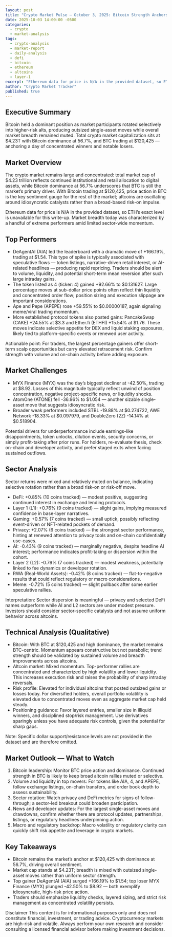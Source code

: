```yaml
---
layout: post
title: "Crypto Market Pulse — October 3, 2025: Bitcoin Strength Anchors a Mixed Altcoin Session"
date: 2025-10-03 14:00:00 -0500
categories:
  - crypto
  - market-analysis
tags:
  - crypto-analysis
  - market-report
  - daily-analysis
  - defi
  - bitcoin
  - ethereum
  - altcoins
  - layer-1
excerpt: "Ethereum data for price is N/A in the provided dataset, so ETH’s exact level is unavailable for this write-up. Market breadth today was characterized by a handf..."
author: "Crypto Market Tracker"
published: true
---
```


## Executive Summary
Bitcoin held a dominant position as market participants rotated selectively into higher-risk alts, producing outsized single-asset moves while overall market breadth remained muted. Total crypto market capitalization sits at $4.23T with Bitcoin dominance at 56.7%, and BTC trading at $120,425 — anchoring a day of concentrated winners and notable losers.

## Market Overview
The crypto market remains large and concentrated: total market cap of $4.23 trillion reflects continued institutional and retail allocation to digital assets, while Bitcoin dominance at 56.7% underscores that BTC is still the market’s primary driver. With Bitcoin trading at $120,425, price action in BTC is the key sentiment gauge for the rest of the market; altcoins are oscillating around idiosyncratic catalysts rather than a broad-based risk-on impulse.

Ethereum data for price is N/A in the provided dataset, so ETH’s exact level is unavailable for this write-up. Market breadth today was characterized by a handful of extreme performers amid limited sector-wide momentum.

## Top Performers
- DeAgentAI (AIA) led the leaderboard with a dramatic move of +166.19%, trading at $1.54. This type of spike is typically associated with speculative flows — token listings, narrative-driven retail interest, or AI-related headlines — producing rapid repricing. Traders should be alert to volume, liquidity, and potential short-term mean reversion after such large intraday gains.
- The token listed as 4 (ticker: 4) gained +92.66% to $0.131627. Large percentage moves at sub-dollar price points often reflect thin liquidity and concentrated order flow; position sizing and execution slippage are important considerations.
- Ape and Pepe (APEPE) rose +59.55% to $0.00000187, again signaling meme/viral trading momentum.
- More established protocol tokens also posted gains: PancakeSwap (CAKE) +24.55% at $3.3 and Ether.fi (ETHFI) +15.54% at $1.76. These moves indicate selective appetite for DEX and liquid staking exposures, likely tied to platform-specific events or renewed user activity.

Actionable point: For traders, the largest percentage gainers offer short-term scalp opportunities but carry elevated retracement risk. Confirm strength with volume and on-chain activity before adding exposure.

## Market Challenges
- MYX Finance (MYX) was the day’s biggest decliner at -42.50%, trading at $8.92. Losses of this magnitude typically reflect unwind of position concentration, negative project-specific news, or liquidity shocks.
- AtomOne (ATONE) fell -36.96% to $1.054 — another sizable single-asset move that suggests idiosyncratic risk.
- Broader weak performers included STBL -19.88% at $0.274722, AWE Network -18.33% at $0.097979, and DoubleZero (2Z) -14.14% at $0.518904.

Potential drivers for underperformance include earnings-like disappointments, token unlocks, dilution events, security concerns, or simply profit-taking after prior runs. For holders, re-evaluate thesis, check on-chain and developer activity, and prefer staged exits when facing sustained outflows.

## Sector Analysis
Sector returns were mixed and relatively muted on balance, indicating selective rotation rather than a broad risk-on or risk-off move.

- DeFi: +0.85% (10 coins tracked) — modest positive, suggesting continued interest in exchange and lending protocols.
- Layer 1 (L1): +0.76% (9 coins tracked) — slight gains, implying measured confidence in base-layer narratives.
- Gaming: +0.57% (7 coins tracked) — small uptick, possibly reflecting event-driven or NFT-related pockets of demand.
- Privacy: +2.07% (6 coins tracked) — the strongest sector performance, hinting at renewed attention to privacy tools and on-chain confidentiality use-cases.
- AI: -0.43% (9 coins tracked) — marginally negative, despite headline AI interest; performance indicates profit-taking or dispersion within the cohort.
- Layer 2 (L2): -0.79% (7 coins tracked) — modest weakness, potentially linked to fee dynamics or developer rotation.
- RWA (Real-World Assets): -0.42% (8 coins tracked) — flat-to-negative results that could reflect regulatory or macro considerations.
- Meme: -0.72% (5 coins tracked) — slight pullback after some earlier speculative rallies.

Interpretation: Sector dispersion is meaningful — privacy and selected DeFi names outperform while AI and L2 sectors are under modest pressure. Investors should consider sector-specific catalysts and not assume uniform behavior across altcoins.

## Technical Analysis (Qualitative)
- Bitcoin: With BTC at $120,425 and high dominance, the market remains BTC-centric. Momentum appears constructive but not parabolic; trend strength should be validated by sustained volume and breadth improvements across altcoins.
- Altcoin market: Mixed momentum. Top-performer rallies are concentrated and characterized by high volatility and lower liquidity. This increases execution risk and raises the probability of sharp intraday reversals.
- Risk profile: Elevated for individual altcoins that posted outsized gains or losses today. For diversified holders, overall portfolio volatility is elevated due to concentrated moves even as aggregate market cap held steady.
- Positioning guidance: Favor layered entries, smaller size in illiquid winners, and disciplined stop/risk management. Use derivatives sparingly unless you have adequate risk controls, given the potential for sharp gaps.

Note: Specific dollar support/resistance levels are not provided in the dataset and are therefore omitted.

## Market Outlook — What to Watch
1. Bitcoin leadership: Monitor BTC price action and dominance. Continued strength in BTC is likely to keep broad altcoin rallies muted or selective.
2. Volume and liquidity in top movers: For tokens like AIA, 4, and APEPE, follow exchange listings, on-chain transfers, and order book depth to assess sustainability.
3. Sector rotation: Watch privacy and DeFi metrics for signs of follow-through; a sector-led breakout could broaden participation.
4. News and developer updates: For the largest single-asset moves and drawdowns, confirm whether there are protocol updates, partnerships, listings, or regulatory headlines underpinning action.
5. Macro and regulatory backdrop: Macro volatility or regulatory clarity can quickly shift risk appetite and leverage in crypto markets.

## Key Takeaways
- Bitcoin remains the market’s anchor at $120,425 with dominance at 56.7%, driving overall sentiment.
- Market cap stands at $4.23T; breadth is mixed with outsized single-asset moves rather than uniform sector strength.
- Top gainer DeAgentAI (AIA) surged +166.19% to $1.54; top loser MYX Finance (MYX) plunged -42.50% to $8.92 — both exemplify idiosyncratic, high-risk price action.
- Traders should emphasize liquidity checks, layered sizing, and strict risk management as concentrated volatility persists.

Disclaimer
This content is for informational purposes only and does not constitute financial, investment, or trading advice. Cryptocurrency markets are high-risk and volatile. Always perform your own research and consider consulting a licensed financial advisor before making investment decisions.